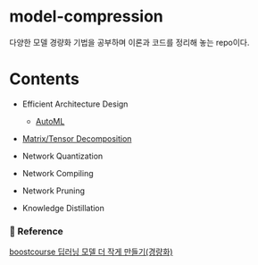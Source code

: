 # model-compression
다양한 모델 경량화 기법을 공부하며 이론과 코드를 정리해 놓는 repo이다.

# Contents
- Efficient Architecture Design
  - [AutoML](https://github.com/classaen7/model-compression/tree/main/AutoML)
- [Matrix/Tensor Decomposition](https://github.com/classaen7/model-compression/tree/main/Decomposition)
- Network Quantization
- Network Compiling

- Network Pruning
- Knowledge Distillation





### 🔗 Reference

[boostcourse 딥러닝 모델 더 작게 만들기(경량화)](https://www.boostcourse.org/ai302/joinLectures/374476)

